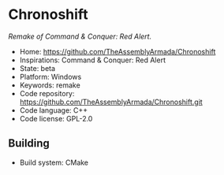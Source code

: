# Chronoshift

_Remake of Command & Conquer: Red Alert._

- Home: https://github.com/TheAssemblyArmada/Chronoshift
- Inspirations: Command & Conquer: Red Alert
- State: beta
- Platform: Windows
- Keywords: remake
- Code repository: https://github.com/TheAssemblyArmada/Chronoshift.git
- Code language: C++
- Code license: GPL-2.0

## Building

- Build system: CMake
